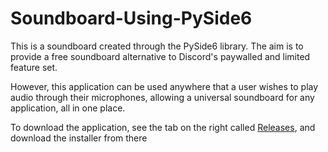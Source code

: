 # Soundboard-Using-PySide6
This is a soundboard created through the PySide6 library. The aim is to provide a free soundboard alternative to Discord's paywalled and limited feature set.

However, this application can be used anywhere that a user wishes to play audio through their microphones, allowing a universal soundboard for any application, all in one place.

To download the application, see the tab on the right called [Releases](https://github.com/BattmannWann/Soundboard-Using-PySide6/releases), and download the installer from there
